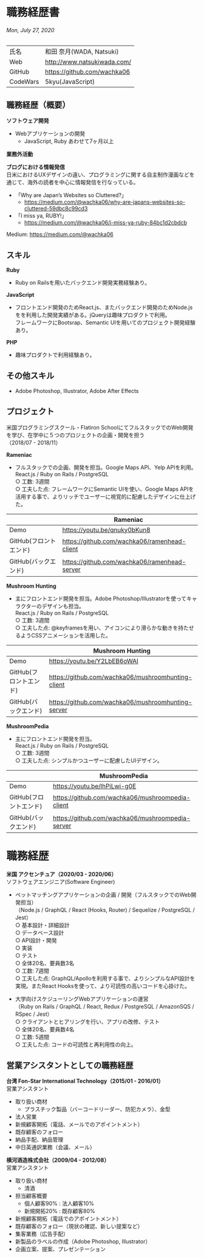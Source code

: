 # 職務経歴書
###### Mon, July 27, 2020

|  |  |
----|---- 
| 氏名 | 和田 奈月(WADA, Natsuki) |
| Web | http://www.natsukiwada.com/ |
| GitHub | https://github.com/wachka06 |
| CodeWars | 5kyu(JavaScript) |

## 職務経歴（概要）

**ソフトウェア開発**
- Webアプリケーションの開発
	- JavaScript, Ruby あわせて7ヶ月以上

**業務外活動**

**ブログにおける情報発信**  
日米におけるUXデザインの違い、プログラミングに関する自主制作漫画などを通じて、海外の読者を中心に情報発信を行なっている。
- 「Why are Japan’s Websites so Cluttered?」
  - https://medium.com/@wachka06/why-are-japans-websites-so-cluttered-59dbc8c99cd3
- 「I miss ya, RUBY!」
  - https://medium.com/@wachka06/i-miss-ya-ruby-84bc1d2cbdcb  
  
Medium: https://medium.com/@wachka06


## スキル
**Ruby**
- Ruby on Railsを用いたバックエンド開発実務経験あり。  

**JavaScript**
- フロントエンド開発のためReact.js、またバックエンド開発のためNode.jsをを利用した開発実績がある。jQueryは趣味プロダクトで利用。  
フレームワークにBootsrap、Semantic UIを用いてのプロジェクト開発経験あり。  
 
**PHP**
- 趣味プロダクトで利用経験あり。


## その他スキル
- Adobe Photoshop, Illustrator, Adobe After Effects  


## プロジェクト
米国プログラミングスクール・Flatiron SchoolにてフルスタックでのWeb開発を学び、在学中に５つのプロジェクトの企画・開発を担う  
（2018/07 - 2018/11）

**Rameniac**  
- フルスタックでの企画、開発を担当。Google Maps API、Yelp APIを利用。  
React.js / Ruby on Rails / PostgreSQL  
○ 工数: 3週間  
○ 工夫した点: フレームワークにSemantic UIを使い、Google Maps APIを活用する事で、よりリッチでユーザーに視覚的に配慮したデザインに仕上げた。  

|  | Rameniac |
----|---- 
| Demo | https://youtu.be/qnuky0bKun8 |
| GitHub(フロントエンド) | https://github.com/wachka06/ramenhead-client |
| GitHub(バックエンド) | https://github.com/wachka06/ramenhead-server |　　

**Mushroom Hunting**  
- 主にフロントエンド開発を担当。Adobe Photoshop/Illustratorを使ってキャラクターのデザインも担当。  
React.js / Ruby on Rails / PostgreSQL  
○ 工数: 3週間  
○ 工夫した点: @keyframesを用い、アイコンにより滑らかな動きを持たせるようCSSアニメーションを活用した。  

|  | Mushroom Hunting |
----|---- 
| Demo | https://youtu.be/Y2LbEB6oWAI |
| GitHub(フロントエンド) | https://github.com/wachka06/mushroomhunting-client |
| GitHub(バックエンド) | https://github.com/wachka06/mushroomhunting-server |　　

**MushroomPedia**  
- 主にフロントエンド開発を担当。  
React.js / Ruby on Rails / PostgreSQL  
○ 工数: 3週間  
○ 工夫した点: シンプルかつユーザーに配慮したUIデザイン。  

|  | MushroomPedia |
----|---- 
| Demo | https://youtu.be/lhPiLwi-g0E |
| GitHub(フロントエンド) | https://github.com/wachka06/mushroompedia-client |
| GitHub(バックエンド) | https://github.com/wachka06/mushroompedia-server |　　


# 職務経歴
**米国 アクセンチュア（2020/03 - 2020/06）**  
ソフトウェアエンジニア(Software Engineer)  
- ペットマッチングアプリケーションの企画 / 開発（フルスタックでのWeb開発担当）  
（Node.js / GraphQL / React (Hooks, Router) / Sequelize / PostgreSQL / Jest）  
○ 基本設計・詳細設計  
○ データベース設計  
○ API設計・開発  
○ 実装  
○ テスト  
○ 全体20名、要員数3名  
○ 工数: 7週間  
○ 工夫した点: GraphQL/Apolloを利用する事で、よりシンプルなAPI設計を実現。またReact Hooksを使って、より可読性の高いコードを心掛けた。  

- 大学向けスケジューリングWebアプリケーションの運営  
（Ruby on Rails / GraphQL / React, Redux / PostgreSQL / AmazonSQS /  RSpec / Jest）  
○ クライアントとヒアリングを行い、アプリの改修、テスト  
○ 全体20名、要員数4名  
○ 工数: 5週間  
○ 工夫した点: コードの可読性と再利用性の向上。  

## 営業アシスタントとしての職務経歴
**台湾 Fon-Star International Technology（2015/01 - 2016/01）**  
営業アシスタント  
- 取り扱い商材
  - プラスチック製品（バーコードリーダー、防犯カメラ）、金型
- 法人営業
- 新規顧客開拓（電話、メールでのアポイントメント）
- 既存顧客のフォロー
- 納品手配、納品管理
- 中日英通訳業務（会議、メール）

**横河酒造株式会社（2009/04 - 2012/08）**  
営業アシスタント  
- 取り扱い商材
  - 清酒
- 担当顧客概要
  - 個人顧客90% : 法人顧客10%
  - 新規開拓20% : 既存顧客80%
- 新規顧客開拓（電話でのアポイントメント）
- 既存顧客のフォロー（現状の確認、新しい提案など）
- 集客業務（広告手配）
- 新製品のラベルの作成（Adobe Photoshop, Illustrator）
- 企画立案、提案、プレゼンテーション
